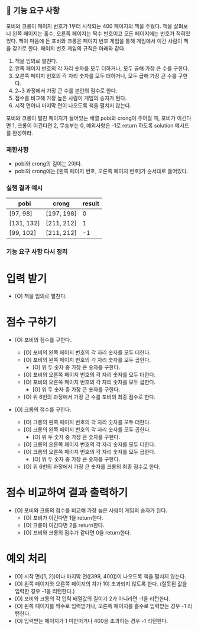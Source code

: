 ## 🚀 기능 요구 사항

포비와 크롱이 페이지 번호가 1부터 시작되는 400 페이지의 책을 주웠다. 책을 살펴보니 왼쪽 페이지는 홀수, 오른쪽 페이지는 짝수 번호이고 모든 페이지에는 번호가 적혀있었다. 책이 마음에 든 포비와 크롱은 페이지 번호 게임을 통해 게임에서 이긴 사람이 책을 갖기로 한다. 페이지 번호 게임의 규칙은 아래와 같다.

1. 책을 임의로 펼친다.
2. 왼쪽 페이지 번호의 각 자리 숫자를 모두 더하거나, 모두 곱해 가장 큰 수를 구한다.
3. 오른쪽 페이지 번호의 각 자리 숫자를 모두 더하거나, 모두 곱해 가장 큰 수를 구한다.
4. 2~3 과정에서 가장 큰 수를 본인의 점수로 한다.
5. 점수를 비교해 가장 높은 사람이 게임의 승자가 된다.
6. 시작 면이나 마지막 면이 나오도록 책을 펼치지 않는다.

포비와 크롱이 펼친 페이지가 들어있는 배열 pobi와 crong이 주어질 때, 포비가 이긴다면 1, 크롱이 이긴다면 2, 무승부는 0, 예외사항은 -1로 return 하도록 solution 메서드를 완성하라.

### 제한사항

- pobi와 crong의 길이는 2이다.
- pobi와 crong에는 [왼쪽 페이지 번호, 오른쪽 페이지 번호]가 순서대로 들어있다.

### 실행 결과 예시

| pobi       | crong      | result |
| ---------- | ---------- | ------ |
| [97, 98]   | [197, 198] | 0      |
| [131, 132] | [211, 212] | 1      |
| [99, 102]  | [211, 212] | -1     |

### 기능 요구 사항 다시 정리

# 입력 받기

- [O] 책을 임의로 펼친다.

# 점수 구하기

- [O] 포비의 점수를 구한다.

  - [O] 포비의 왼쪽 페이지 번호의 각 자리 숫자를 모두 더한다.
  - [O] 포비의 왼쪽 페이지 번호의 각 자리 숫자를 모두 곱한다.
    - [O] 위 두 숫자 중 가장 큰 숫자를 구한다.
  - [O] 포비의 오른쪽 페이지 번호의 각 자리 숫자를 모두 더한다.
  - [O] 포비의 오른쪽 페이지 번호의 각 자리 숫자를 모두 곱한다.
    - [O] 위 두 숫자 중 가장 큰 숫자를 구한다.
  - [O] 위 6번의 과정에서 가장 큰 수를 포비의 최종 점수로 한다.

- [O] 크롱의 점수를 구한다.
  - [O] 크롱의 왼쪽 페이지 번호의 각 자리 숫자를 모두 더한다.
  - [O] 크롱의 왼쪽 페이지 번호의 각 자리 숫자를 모두 곱한다.
    - [O] 위 두 숫자 중 가장 큰 숫자를 구한다.
  - [O] 크롱의 오른쪽 페이지 번호의 각 자리 숫자를 모두 더한다.
  - [O] 크롱의 오른쪽 페이지 번호의 각 자리 숫자를 모두 곱한다.
    - [O] 위 두 숫자 중 가장 큰 숫자를 구한다.
  - [O] 위 6번의 과정에서 가장 큰 숫자를 크롱의 최종 점수로 한다.

# 점수 비교하여 결과 출력하기

- [O] 포비와 크롱의 점수를 비교해 가장 높은 사람이 게임의 승자가 된다.
  - [O] 포비가 이긴다면 1을 return한다.
  - [O] 크롱이 이긴다면 2를 return한다.
  - [O] 포비와 크롱의 점수가 같다면 0을 return한다.

# 예외 처리

- [O] 시작 면([1, 2])이나 마지막 면([399, 400])이 나오도록 책을 펼치지 않는다.
- [O] 왼쪽 페이지와 오른쪽 페이지의 차가 1이 초과되지 않도록 한다. (잘못된 값을 입력한 경우 -1을 리턴한다.)
- [O] 포비와 크롱의 각 입력 배열값의 길이가 2가 아니라면 -1을 리턴한다.
- [O] 왼쪽 페이지를 짝수로 입력받거나, 오른쪽 페이지를 홀수로 입력받는 경우 -1 리턴한다.
- [O] 입력받는 페이지가 1 미만이거나 400을 초과하는 경우 -1 리턴한다.
